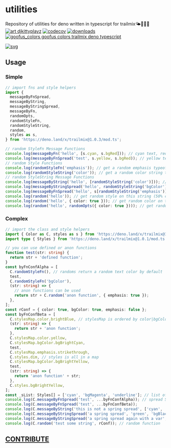 # utilities

Repository of utilities for deno written in typescript for trailmix🌤🦕🍣😼  
[![art djkittyplayz][art]](http://djkittyplayz.art/)
[![codecov][codecov]](https://app.codecov.io/gh/trailmix/utilities)
[![downloads][downloads]](https://deno.land/x/trailmix)
[![goofus_colors goofus colors trailmix deno typescript][goofus]](https://deno.land/x/trailmix)

[![svg][svg]](https://app.codecov.io/gh/trailmix/utilities)

## Usage

### Simple

```typescript
// import fns and style helpers
import {
  messageByFnSpread,
  messageByString,
  messageByStringSpread,
  messageByFn,
  randomOpts,
  randomStyleFn,
  randomStyleString,
  random,
  styles as s,
} from 'https://deno.land/x/trailmix@1.0.3/mod.ts';

// random StyleFn Message Functions
console.log(messageByFn('hello', [s.cyan, s.bgRed])); // cyan text, red BG
console.log(messageByFnSpread('test', s.yellow, s.bgRed)); // yellow text, red BG
// random Style Functions
console.log(randomStyleFn('emphasis')); // get a random emphasis typeof StyleFn {(str:string) => string}
console.log(randomStyleString('color')); // get a random color string typeof Style
// random StyleString Message Functions
console.log(messageByString('hello', [randomStyleString('color')])); // random text color
console.log(messageByStringSpread('hello', randomStyleString('bgColor'))); // random background color
console.log(messageByFnSpread('hello', s[randomStyleString('emphasis')])); // call style list with random style fn
console.log(random('hello')); // get random style on this string (50% chance of color/bg/emphasis)
console.log(random('hello', { color: true })); // get random color on this string
console.log(random('hello', randomOpts({ color: true }))); // get random color 100%, (50% chance for others)
```

### Complex

```typescript
// import the class and style helpers
import { Color as C, styles as s } from 'https://deno.land/x/trailmix@1.0.1/mod.ts';
import type { Styles } from 'https://deno.land/x/trailmix@1.0.1/mod.ts';

// you can use defined or anon functions
function test(str: string) {
  return str + 'defined function';
}
const byFnConfAlpha = [
  C.randomStyleFn(), // randoms return a random text color by default
  test,
  C.randomStyleFn('bgColor'),
  (str: string) => {
    // anon functions can be used
    return str + C.random('anon function', { emphasis: true });
  },
];
const rConf = { color: true, bgColor: true, emphasis: false };
const byFnConfBeta = [
  C.stylesMap.color.brightBlue, // stylesMap is ordered by color|bgColor|emphasis
  (str: string) => {
    return str + 'anon function';
  },
  C.stylesMap.color.yellow,
  C.stylesMap.bgColor.bgBrightCyan,
  test,
  C.stylesMap.emphasis.strikethrough,
  C.styles.dim, // styles is all in a map
  C.stylesMap.bgColor.bgBrightYellow,
  test,
  (str: string) => {
    return 'anon function' + str;
  },
  C.styles.bgBrightYellow,
];
const _sList: Styles[] = ['cyan', 'bgMagenta', 'underline']; // list of Style strings
console.log(C.messageByFnSpread('test', ...byFnConfAlpha)); // spread StyleFns
console.log(C.messageByFnSpread('test', ...byFnConfBeta));
console.log(C.messageByString('this is not a spring spread', ['cyan', 'bgMagenta', 'underline'])); // no spread
console.log(C.messageByStringSpread('a spring spread', 'green', 'bgBlack', 'strikethrough')); // spreading Style strings
console.log(C.messageByStringSpread('a spring spread again with a var', ..._sList));
console.log(C.random('test some string', rConf)); // random function
```

## [CONTRIBUTE](CONTRIBUTE.md)

[goofus]: https://trailmix-images.s3.amazonaws.com/gooface/gooface-color.png
[art]: https://img.shields.io/badge/art-djkittyplayz-yellow
[codecov]: https://codecov.io/gh/trailmix/utilities/branch/master/graph/badge.svg?token=96CJ5IPAAN
[downloads]: https://img.shields.io/github/downloads/trailmix/utilities/total
[svg]: https://codecov.io/gh/trailmix/utilities/branch/master/graphs/tree.svg
